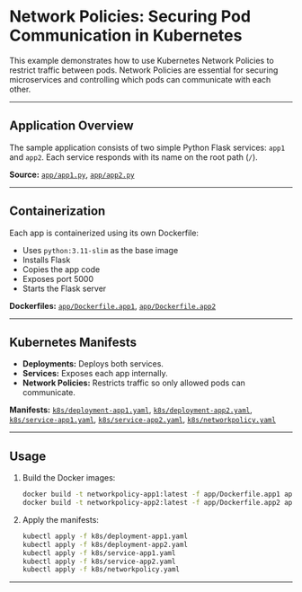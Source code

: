 # Network Policies: Securing Pod Communication in Kubernetes

This example demonstrates how to use Kubernetes Network Policies to restrict traffic between pods. Network Policies are essential for securing microservices and controlling which pods can communicate with each other.

---

## Application Overview

The sample application consists of two simple Python Flask services: `app1` and `app2`. Each service responds with its name on the root path (`/`).

**Source:** [`app/app1.py`](./app/app1.py), [`app/app2.py`](./app/app2.py)

---

## Containerization

Each app is containerized using its own Dockerfile:
- Uses `python:3.11-slim` as the base image
- Installs Flask
- Copies the app code
- Exposes port 5000
- Starts the Flask server

**Dockerfiles:** [`app/Dockerfile.app1`](./app/Dockerfile.app1), [`app/Dockerfile.app2`](./app/Dockerfile.app2)

---

## Kubernetes Manifests

- **Deployments:** Deploys both services.
- **Services:** Exposes each app internally.
- **Network Policies:** Restricts traffic so only allowed pods can communicate.

**Manifests:** [`k8s/deployment-app1.yaml`](./k8s/deployment-app1.yaml), [`k8s/deployment-app2.yaml`](./k8s/deployment-app2.yaml), [`k8s/service-app1.yaml`](./k8s/service-app1.yaml), [`k8s/service-app2.yaml`](./k8s/service-app2.yaml), [`k8s/networkpolicy.yaml`](./k8s/networkpolicy.yaml)

---

## Usage

1. Build the Docker images:
   ```bash
   docker build -t networkpolicy-app1:latest -f app/Dockerfile.app1 app/
   docker build -t networkpolicy-app2:latest -f app/Dockerfile.app2 app/
   ```
2. Apply the manifests:
   ```bash
   kubectl apply -f k8s/deployment-app1.yaml
   kubectl apply -f k8s/deployment-app2.yaml
   kubectl apply -f k8s/service-app1.yaml
   kubectl apply -f k8s/service-app2.yaml
   kubectl apply -f k8s/networkpolicy.yaml
   ```

---

